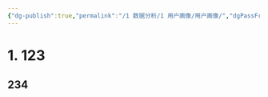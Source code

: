```yaml
---
{"dg-publish":true,"permalink":"/1 数据分析/1 用户画像/用户画像/","dgPassFrontmatter":true,"noteIcon":"","created":"2023-09-23T08:13:15.991+08:00","updated":"2023-09-23T08:22:06.894+08:00"}
---
```



# 1. 123


## 234

